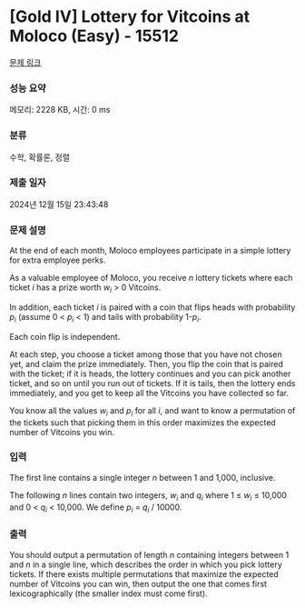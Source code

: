 # [Gold IV] Lottery for Vitcoins at Moloco (Easy) - 15512 

[문제 링크](https://www.acmicpc.net/problem/15512) 

### 성능 요약

메모리: 2228 KB, 시간: 0 ms

### 분류

수학, 확률론, 정렬

### 제출 일자

2024년 12월 15일 23:43:48

### 문제 설명

<p>At the end of each month, Moloco employees participate in a simple lottery for extra employee perks.</p>

<p>As a valuable employee of Moloco, you receive <em>n</em> lottery tickets where each ticket <em>i</em> has a prize worth <em>w<sub>i</sub></em> > 0 Vitcoins.</p>

<p>In addition, each ticket <em>i</em> is paired with a coin that flips heads with probability <em>p<sub>i</sub></em> (assume 0 < <em>p<sub>i</sub></em> < 1) and tails with probability 1-<em>p<sub>i</sub></em>. </p>

<p>Each coin flip is independent.</p>

<p>At each step, you choose a ticket among those that you have not chosen yet, and claim the prize immediately. Then, you flip the coin that is paired with the ticket; if it is heads, the lottery continues and you can pick another ticket, and so on until you run out of tickets. If it is tails, then the lottery ends immediately, and you get to keep all the Vitcoins you have collected so far.</p>

<p>You know all the values <em>w<sub>i</sub></em> and <em>p<sub>i</sub></em> for all <em>i</em>, and want to know a permutation of the tickets such that picking them in this order maximizes the expected number of Vitcoins you win. </p>

### 입력 

 <p>The first line contains a single integer <em>n</em> between 1 and 1,000, inclusive.</p>

<p>The following <em>n</em> lines contain two integers, <em>w<sub>i</sub></em> and <em>q<sub>i</sub></em> where 1 ≤ <em>w<sub>i</sub></em> ≤ 10,000 and 0 < <em>q<sub>i</sub></em> < 10,000. We define <em>p<sub>i</sub></em> = <em>q<sub>i</sub></em> / 10000.</p>

### 출력 

 <p>You should output a permutation of length <em>n</em> containing integers between 1 and <em>n</em> in a single line, which describes the order in which you pick lottery tickets. If there exists multiple permutations that maximize the expected number of Vitcoins you can win, then output the one that comes first lexicographically (the smaller index must come first).</p>

